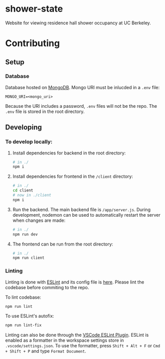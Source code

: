 # shower-state
Website for viewing residence hall shower occupancy at UC Berkeley.

# Contributing
## Setup
### Database
Database hosted on [MongoDB](https://www.mongodb.com/). Mongo URI must be inlucded in a `.env` file:

```
MONGO_URI=<mongo_uri>
```

Because the URI includes a password, `.env` files will not be the repo. The `.env` file is stored in the root directory.

## Developing
### To develop locally:
1. Install dependencies for backend in the root directory:

    ```sh
    # in ./
    npm i
    ```

2. Install dependencies for frontend in the `/client` directory:

    ```sh
    # in ./
    cd client
    # now in ./client
    npm i
    ```

3. Run the backend. The main backend file is `/app/server.js`. During development, nodemon can be used to automatically restart the server when changes are made:

    ```sh
    # in ./
    npm run dev
    ```

4. The frontend can be run from the root directory:

    ```sh
    # in ./
    npm run client
    ```

### Linting
Linting is done with [ESLint](https://eslint.org/) and its config file is [here](./.eslintrc.json).
Please lint the codebase before commiting to the repo.

To lint codebase:

```sh
npm run lint
```

To use ESLint's autofix:

```sh
npm run lint-fix
```

Linting can also be done through the [VSCode ESLint Plugin](https://marketplace.visualstudio.com/items?itemName=dbaeumer.vscode-eslint). ESLint is enabled as a formatter in the workspace settings store in `.vscode/settings.json`. To use the formatter, press `Shift + Alt + F` or `Cmd + Shift + P` and type `Format Document`.
